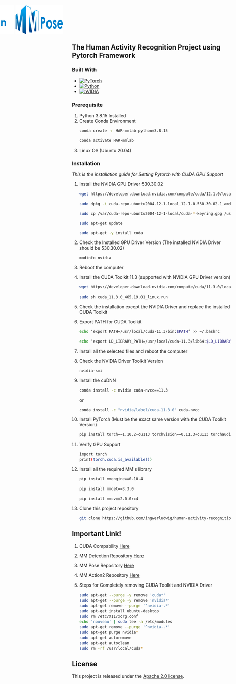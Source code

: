 <div style="display: flex; justify-content: center;">
  <img src="resources/mmdet-logo.png" width="300"/>&nbsp;
  <img src="resources/mmpose-logo.png" width="150" style="margin-right: 1000px;"/>
  <img src="https://github.com/open-mmlab/mmaction2/raw/main/resources/mmaction2_logo.png" width="200"/>
</div>

<!-- ABOUT THE PROJECT -->
## The Human Activity Recognition Project using Pytorch Framework
### Built With
* [![PyTorch][PyTorch]][PyTorch-url]
* [![Python][Python]][Python-url]
* [![nVIDIA][nVIDIA]][nVIDIA-url]


### Prerequisite
1. Python 3.8.15 Installed </br>
2. Create Conda Environment</br>
    ```sh
    conda create -n HAR-mmlab python=3.8.15
    ```
    ```sh
    conda activate HAR-mmlab
    ```
3. Linux OS (Ubuntu 20.04)

### Installation
_This is the installation guide for Setting Pytorch with CUDA GPU Support_

1. Install the NVIDIA GPU Driver 530.30.02

    ```sh
    wget https://developer.download.nvidia.com/compute/cuda/12.1.0/local_installers/cuda-repo-ubuntu2004-12-1-local_12.1.0-530.30.02-1_amd64.deb
    ```
    ```sh
    sudo dpkg -i cuda-repo-ubuntu2004-12-1-local_12.1.0-530.30.02-1_amd64.deb
    ```
    ```sh
    sudo cp /var/cuda-repo-ubuntu2004-12-1-local/cuda-*-keyring.gpg /usr/share/keyrings/
    ```
    ```sh
    sudo apt-get update
    ```
    ```sh
    sudo apt-get -y install cuda
    ```
2. Check the Installed GPU Driver Version (The installed NVIDIA Driver should be 530.30.02)
   ```sh
   modinfo nvidia
   ```
3. Reboot the computer </br>
4. Install the CUDA Toolkit 11.3 (supported with NVIDIA GPU Driver version)
    ```sh
    wget https://developer.download.nvidia.com/compute/cuda/11.3.0/local_installers/cuda_11.3.0_465.19.01_linux.run
    ```
    ```sh
    sudo sh cuda_11.3.0_465.19.01_linux.run
    ```
5. Check the installation except the NVIDIA Driver and replace the installed CUDA Toolkit
6. Export PATH for CUDA Toolkit
    ```sh
    echo ‘export PATH=/usr/local/cuda-11.3/bin:$PATH’ >> ~/.bashrc
    ```
    ```sh
    echo ‘export LD_LIBRARY_PATH=/usr/local/cuda-11.3/lib64:$LD_LIBRARY_PATH’ >> ~/.bashrc
    ```
7. Install all the selected files and reboot the computer
8. Check the NVIDIA Driver Toolkit Version
    ```sh
    nvidia-smi
    ```
9. Install the cuDNN
    ```sh
    conda install -c nvidia cuda-nvcc==11.3
    ```
   or
    ```sh
    conda install -c "nvidia/label/cuda-11.3.0" cuda-nvcc
    ```
10. Install PyTorch (Must be the exact same version with the CUDA Toolkit Version)
    ```sh
    pip install torch==1.10.2+cu113 torchvision==0.11.3+cu113 torchaudio==0.10.2+cu113 -f https://download.pytorch.org/whl/cu113/torch_stable.html

    ```
11. Verify GPU Support
    ```sh
    import torch
    print(torch.cuda.is_available())
    ```
12. Install all the required MM's library
    ```sh
    pip install mmengine==0.10.4
    ```
    ```sh
    pip install mmdet==3.3.0
    ```
    ```sh
    pip install mmcv==2.0.0rc4
    ```
13. Clone this project repository
    ```sh
    git clone https://github.com/ingwerludwig/human-activity-recognition-for-procedural-activity.git
    ```

## Important Link!
1. CUDA Compability
<a href="https://docs.nvidia.com/deploy/cuda-compatibility/index.html#cuda-intro">Here</a>
2. MM Detection Repository
<a href="https://github.com/open-mmlab/mmdetection">Here</a>
3. MM Pose Repository
<a href="https://github.com/open-mmlab/mmpose">Here</a>
4. MM Action2 Repository
<a href="https://github.com/open-mmlab/mmaction2">Here</a>
5. Steps for Completely removing CUDA Toolkit and NVIDIA Driver

    ```sh
    sudo apt-get --purge -y remove 'cuda*'
    sudo apt-get --purge -y remove 'nvidia*'
    sudo apt-get remove --purge '^nvidia-.*'
    sudo apt-get install ubuntu-desktop
    sudo rm /etc/X11/xorg.conf
    echo 'nouveau' | sudo tee -a /etc/modules
    sudo apt-get remove --purge '^nvidia-.*'
    sudo apt-get purge nvidia*
    sudo apt-get autoremove
    sudo apt-get autoclean
    sudo rm -rf /usr/local/cuda*
    ```

<!-- LICENSE -->
## License
This project is released under the [Apache 2.0 license](LICENSE).


[PyTorch]: https://img.shields.io/badge/PyTorch-%23EE4C2C.svg?style=for-the-badge&logo=PyTorch&logoColor=white
[nVIDIA]: https://img.shields.io/badge/nVIDIA-%2376B900.svg?style=for-the-badge&logo=nVIDIA&logoColor=white
[Python]: https://img.shields.io/badge/python-3670A0?style=for-the-badge&logo=python&logoColor=ffdd54
[PyTorch-url]: https://pytorch.org/get-started/locally/
[nVIDIA-url]: https://www.nvidia.com/
[Python-url]: https://www.python.org